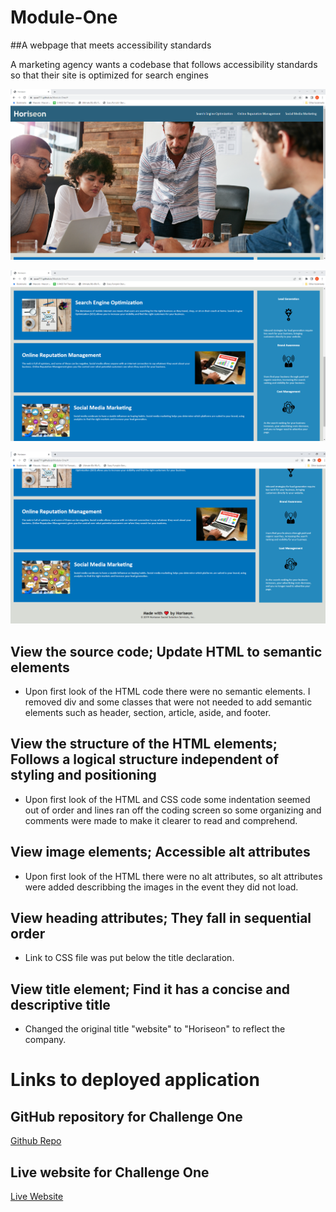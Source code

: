 # Module-One


##A webpage that meets accessibility standards

A marketing agency wants a codebase that follows accessibility standards so that their site is optimized for search engines

![This is a screenshot showing the top of the client's website.](./assets/images/Top.png)

![This is a screenshot showing the middle of the client's website.](./assets/images/Middle.png)

![This is a screenshot showing the bottom of the client's website.](./assets/images/Bottom.png)

## View the source code; Update HTML to semantic elements

* Upon first look of the HTML code there were no semantic elements. I removed div and some classes that were not needed to add semantic 
elements such as header, section, article, aside, and footer.

## View the structure of the HTML elements; Follows a logical structure independent of styling and positioning

* Upon first look of the HTML and CSS code some indentation seemed out of order and lines ran off the coding screen so some organizing 
and comments were made to make it clearer to read and comprehend.

## View image elements; Accessible alt attributes

* Upon first look of the HTML there were no alt attributes, so alt attributes were added describbing the images in the event they did not load.


## View heading attributes; They fall in sequential order

* Link to CSS file was put below the title declaration.

## View title element; Find it has a concise and descriptive title

* Changed the original title "website" to "Horiseon" to reflect the company.

# Links to deployed application

## GitHub repository for Challenge One
[Github Repo](https://github.com/Quaz711/Module-One.git)


## Live website for Challenge One
[Live Website](https://quaz711.github.io/Module-One/)